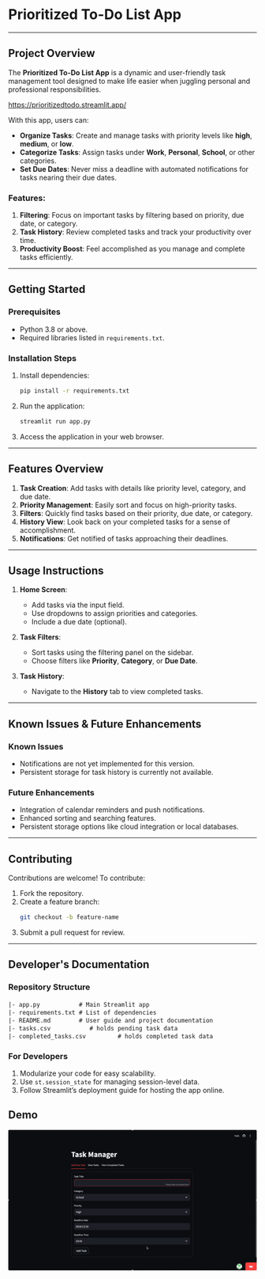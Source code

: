 # Prioritized To-Do List App

---

## Project Overview

The **Prioritized To-Do List App** is a dynamic and user-friendly task management tool designed to make life easier when juggling personal and professional responsibilities.

https://prioritizedtodo.streamlit.app/

With this app, users can:
- **Organize Tasks**: Create and manage tasks with priority levels like **high**, **medium**, or **low**.
- **Categorize Tasks**: Assign tasks under **Work**, **Personal**, **School**, or other categories.
- **Set Due Dates**: Never miss a deadline with automated notifications for tasks nearing their due dates.

### Features:
1. **Filtering**: Focus on important tasks by filtering based on priority, due date, or category.
2. **Task History**: Review completed tasks and track your productivity over time.
3. **Productivity Boost**: Feel accomplished as you manage and complete tasks efficiently.

---

## Getting Started

### Prerequisites
- Python 3.8 or above.
- Required libraries listed in `requirements.txt`.

### Installation Steps
1. Install dependencies:
   ```bash
   pip install -r requirements.txt
   ```
2. Run the application:
   ```bash
   streamlit run app.py
   ```
3. Access the application in your web browser.

---

## Features Overview

1. **Task Creation**: Add tasks with details like priority level, category, and due date.
2. **Priority Management**: Easily sort and focus on high-priority tasks.
3. **Filters**: Quickly find tasks based on their priority, due date, or category.
4. **History View**: Look back on your completed tasks for a sense of accomplishment.
5. **Notifications**: Get notified of tasks approaching their deadlines.

---

## Usage Instructions

1. **Home Screen**:
   - Add tasks via the input field.
   - Use dropdowns to assign priorities and categories.
   - Include a due date (optional).

2. **Task Filters**:
   - Sort tasks using the filtering panel on the sidebar.
   - Choose filters like **Priority**, **Category**, or **Due Date**.

3. **Task History**:
   - Navigate to the **History** tab to view completed tasks.

---

## Known Issues & Future Enhancements

### Known Issues
- Notifications are not yet implemented for this version.
- Persistent storage for task history is currently not available.

### Future Enhancements
- Integration of calendar reminders and push notifications.
- Enhanced sorting and searching features.
- Persistent storage options like cloud integration or local databases.

---

## Contributing

Contributions are welcome! To contribute:
1. Fork the repository.
2. Create a feature branch:
   ```bash
   git checkout -b feature-name
   ```
3. Submit a pull request for review.

---

## Developer's Documentation

### Repository Structure
```
|- app.py           # Main Streamlit app
|- requirements.txt # List of dependencies
|- README.md        # User guide and project documentation
|- tasks.csv           # holds pending task data
|- completed_tasks.csv         # holds completed task data
```

### For Developers
1. Modularize your code for easy scalability.
2. Use `st.session_state` for managing session-level data.
3. Follow Streamlit’s deployment guide for hosting the app online.

## Demo
   ![App in Action](assets/todoapp.gif)

```



